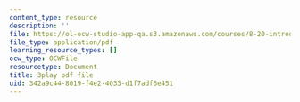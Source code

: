 ```yaml
---
content_type: resource
description: ''
file: https://ol-ocw-studio-app-qa.s3.amazonaws.com/courses/8-20-introduction-to-special-relativity-january-iap-2021/342a9c448019f4e24033d1f7adf6e451_FscOJbr_bvs.pdf
file_type: application/pdf
learning_resource_types: []
ocw_type: OCWFile
resourcetype: Document
title: 3play pdf file
uid: 342a9c44-8019-f4e2-4033-d1f7adf6e451
---
```

